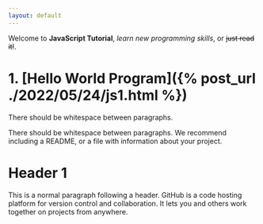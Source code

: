 ```yaml
---
layout: default
---
```


Welcome to **JavaScript Tutorial**, _learn new programming skills_, or ~~just read it!~~.

# 1. [Hello World Program]({% post_url ./2022/05/24/js1.html %})

There should be whitespace between paragraphs.

There should be whitespace between paragraphs. We recommend including a README, or a file with information about your project.

# Header 1

This is a normal paragraph following a header. GitHub is a code hosting platform for version control and collaboration. It lets you and others work together on projects from anywhere.
